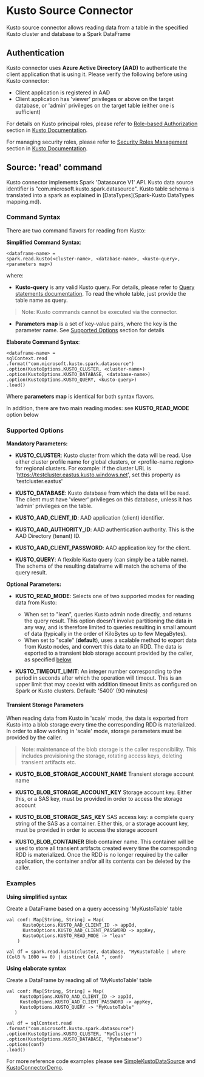 # Kusto Source Connector

Kusto source connector allows reading data from a table in the specified Kusto cluster and database 
to a Spark DataFrame 

## Authentication

Kusto connector uses  **Azure Active Directory (AAD)** to authenticate the client application 
that is using it. Please verify the following before using Kusto connector:
 * Client application is registered in AAD
 * Client application has 'viewer' privileges or above on the target database, 
 or 'admin' privileges on the target table (either one is sufficient)
 
 For details on Kusto principal roles, please refer to [Role-based Authorization](https://docs.microsoft.com/en-us/azure/kusto/management/access-control/role-based-authorization) 
 section in [Kusto Documentation](https://docs.microsoft.com/en-us/azure/kusto/).
 
 For managing security roles, please refer to [Security Roles Management](https://docs.microsoft.com/en-us/azure/kusto/management/security-roles) 
 section in [Kusto Documentation](https://docs.microsoft.com/en-us/azure/kusto/).
 
 ## Source: 'read' command
 
 Kusto connector implements Spark 'Datasource V1' API. 
 Kusto data source identifier is "com.microsoft.kusto.spark.datasource". 
 Kusto table schema is translated into a spark as explained in [DataTypes](Spark-Kusto DataTypes mapping.md).
 
 ### Command Syntax
 
 There are two command flavors for reading from Kusto:
 
 **Simplified Command Syntax**: 
  ```
 <dataframe-name> = 
 spark.read.kusto(<cluster-name>, <database-name>, <kusto-query>, <parameters map>)
  ```
 where:
 * **Kusto-query** is any valid Kusto query. For details, please refer to [Query statements documentation](https://docs.microsoft.com/en-us/azure/kusto/query/statements). To read the whole table, just provide the table name as query.
 >Note:
 Kusto commands  cannot be executed via the connector.
 * **Parameters map** is a set of key-value pairs, where the key is the parameter name. See [Supported Options](#supported-options)
 section for details
 
  
**Elaborate Command Syntax**: 
```
<dataframe-name> = 
sqlContext.read
.format("com.microsoft.kusto.spark.datasource")
.option(KustoOptions.KUSTO_CLUSTER, <cluster-name>)
.option(KustoOptions.KUSTO_DATABASE, <database-name>)
.option(KustoOptions.KUSTO_QUERY, <kusto-query>)
.load()
```
Where **parameters map** is identical for both syntax flavors.

In addition, there are two main reading modes: see **KUSTO_READ_MODE** option below
      
 ### Supported Options
  
 **Mandatory Parameters:** 
  
 * **KUSTO_CLUSTER**:
  Kusto cluster from which the data will be read.
  Use either cluster profile name for global clusters, or <profile-name.region> for regional clusters.
  For example: if the cluster URL is 'https://testcluster.eastus.kusto.windows.net', set this property 
  as 'testcluster.eastus' 
   
  * **KUSTO_DATABASE**: 
  Kusto database from which the data will be read. The client must have 'viewer' 
  privileges on this database, unless it has 'admin' privileges on the table.
  
  * **KUSTO_AAD_CLIENT_ID**: 
  AAD application (client) identifier.
  
  * **KUSTO_AAD_AUTHORITY_ID**: 
  AAD authentication authority. This is the AAD Directory (tenant) ID.
  
  * **KUSTO_AAD_CLIENT_PASSWORD**: 
  AAD application key for the client.
  
  * **KUSTO_QUERY**: 
 A flexible Kusto query (can simply be a table name). The schema of the resulting dataframe will match the schema of the query result. 
 
 
 **Optional Parameters:** 
 
 * **KUSTO_READ_MODE**: 
 Selects one of two supported modes for reading data from Kusto:
   * When set to "lean", queries Kusto admin node directly, and returns the query result. 
   This option doesn't involve partitioning the data in any way, and is therefore limited to queries resulting in small amount of data 
   (typically in the order of KiloBytes up to few MegaBytes).
   * When set to "scale" (**default**), uses a scalable method to export data from Kusto nodes, and convert this data to an RDD.
   The data is exported to a transient blob storage account provided by the caller, as specified [below](#transient-storage-parameters)

 * **KUSTO_TIMEOUT_LIMIT**:
 An integer number corresponding to the period in seconds after which the operation will timeout.
 This is an upper limit that may coexist with addition timeout limits as configured on Spark or Kusto clusters.
 Default: '5400' (90 minutes)    
    
#### Transient Storage Parameters
When reading data from Kusto in 'scale' mode, the data is exported from Kusto into a blob storage every time the corresponding RDD is materialized.
In order to allow working in 'scale' mode, storage parameters must be provided by the caller. 

>Note: maintenance of the blob storage is the caller responsibility. This includes provisioning the storage, rotating access keys, 
deleting transient artifacts etc.

* **KUSTO_BLOB_STORAGE_ACCOUNT_NAME**
Transient storage account name

* **KUSTO_BLOB_STORAGE_ACCOUNT_KEY**
Storage account key. Either this, or a SAS key, must be provided in order to access the storage account

* **KUSTO_BLOB_STORAGE_SAS_KEY**
SAS access key: a complete query string of the SAS as a container. Either this, or a storage account key, must be provided
  in order to access the storage account
  
* **KUSTO_BLOB_CONTAINER**
Blob container name. This container will be used to store all transient artifacts created every time the corresponding RDD is materialized. 
Once the RDD is no longer required by the caller application, the container and/or all its contents can be deleted by the caller.  
    
 ### Examples
 
 **Using simplified syntax**
 
 Create a DataFrame based on a query accessing 'MyKustoTable' table
 ```
 val conf: Map[String, String] = Map(
       KustoOptions.KUSTO_AAD_CLIENT_ID -> appId,
       KustoOptions.KUSTO_AAD_CLIENT_PASSWORD -> appKey,
       KustoOptions.KUSTO_READ_MODE -> "lean"
     )
     
 val df = spark.read.kusto(cluster, database, "MyKustoTable | where (ColB % 1000 == 0) | distinct ColA ", conf)
 ``` 
 
 **Using elaborate syntax**
  
  Create a DataFrame by reading all of 'MyKustoTable' table
  ```
 val conf: Map[String, String] = Map(
       KustoOptions.KUSTO_AAD_CLIENT_ID -> appId,
       KustoOptions.KUSTO_AAD_CLIENT_PASSWORD -> appKey,
       KustoOptions.KUSTO_QUERY -> "MyKustoTable"
     )
 
 val df = sqlContext.read
  .format("com.microsoft.kusto.spark.datasource")
  .option(KustoOptions.KUSTO_CLUSTER, "MyCluster")
  .option(KustoOptions.KUSTO_DATABASE, "MyDatabase")
  .options(conf)
  .load()
  ```
  
  For more reference code examples please see 
  [SimpleKustoDataSource](../src/main/scala/com/microsoft/kusto/spark/Sample/SimpleKustoDataSource.scala) and 
  [KustoConnectorDemo](../src/main/scala/com/microsoft/kusto/spark/Sample/KustoConnectorDemo.scala).